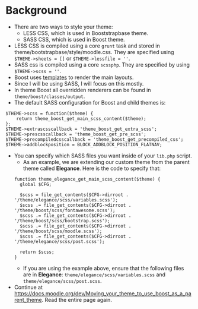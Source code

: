# Background
- There are two ways to style your theme:
  - LESS CSS, which is used in Booststrapbase theme.
  - SASS CSS, which is used in Boost theme.
- LESS CSS is compiled using a core `grunt` task and stored in theme/bootstrapbase/style/moodle.css. They are specified using `$THEME->sheets = []` or `$THEME->lessfile = ''`.
- SASS css is compiled using a core `scssphp`. They are specified by using `$THEME->scss = ''`.
- Boost uses [templates](https://docs.moodle.org/dev/Templates) to render the main layouts.
- Since I will be using SASS, I will focus on this mostly.
- In theme Boost all overridden renderers can be found in `theme/boost/classes/output`.
- The default SASS configuration for Boost and child themes is:
```
$THEME->scss = function($theme) {
    return theme_boost_get_main_scss_content($theme);
};
$THEME->extrascsscallback = 'theme_boost_get_extra_scss';
$THEME->prescsscallback = 'theme_boost_get_pre_scss';
$THEME->precompiledcsscallback = 'theme_boost_get_precompiled_css';
$THEME->addblockposition = BLOCK_ADDBLOCK_POSITION_FLATNAV;
```
- You can specify which SASS files you want inside of your `lib.php` script.
  - As an example, we are extending our custom theme from the parent theme called **Elegance**. Here is the code to specify that:
  ```
  function theme_elegance_get_main_scss_content($theme) {
    global $CFG;
    
    $scss = file_get_contents($CFG->dirroot . '/theme/elegance/scss/variables.scss');
    $scss .= file_get_contents($CFG->dirroot . '/theme/boost/scss/fontawesome.scss');
    $scss .= file_get_contents($CFG->dirroot . '/theme/boost/scss/bootstrap.scss');
    $scss .= file_get_contents($CFG->dirroot . '/theme/boost/scss/moodle.scss');
    $scss .= file_get_contents($CFG->dirroot . '/theme/elegance/scss/post.scss');
    
    return $scss;
  }
  ```
  - If you are using the example above, ensure that the following files are in **Elegance**: `theme/elegance/scss/variables.scss` and `theme/elegance/scss/post.scss`.
- Continue at https://docs.moodle.org/dev/Moving_your_theme_to_use_boost_as_a_parent_theme. Read the entire page again.